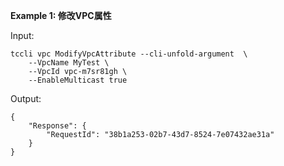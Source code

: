 **Example 1: 修改VPC属性**



Input: 

```
tccli vpc ModifyVpcAttribute --cli-unfold-argument  \
    --VpcName MyTest \
    --VpcId vpc-m7sr81gh \
    --EnableMulticast true
```

Output: 
```
{
    "Response": {
        "RequestId": "38b1a253-02b7-43d7-8524-7e07432ae31a"
    }
}
```

